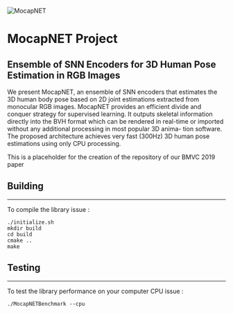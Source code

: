 ![MocapNET](https://raw.githubusercontent.com/FORTH-ModelBasedTracker/MocapNET/master/doc/mocapnetBanner.png)


# MocapNET Project
## Ensemble of SNN Encoders for 3D Human Pose Estimation in RGB Images

We present MocapNET, an ensemble of SNN encoders that estimates the 3D human body pose based on 2D joint estimations extracted from monocular RGB images.
MocapNET provides an efficient divide and conquer strategy for supervised learning. It
outputs skeletal information directly into the BVH format which can be rendered
in real-time or imported without any additional processing in most popular 3D anima-
tion software.   The proposed architecture achieves very fast (300Hz) 3D human pose
estimations using only CPU processing.

This is a placeholder for the creation of the repository of our BMVC 2019 paper 


## Building
------------------------------------------------------------------ 

To compile the library issue :

```
./initialize.sh
mkdir build 
cd build 
cmake .. 
make 
```
 


## Testing
------------------------------------------------------------------ 

To test the library performance on your computer CPU issue :

```
./MocapNETBenchmark --cpu
```
